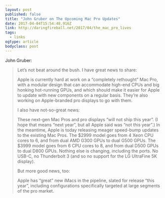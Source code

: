 ```yaml
---
layout: post 
published: false 
title: "John Gruber on The Upcoming Mac Pro Updates" 
date: 2017-04-04T15:54:48.916Z 
link: http://daringfireball.net/2017/04/the_mac_pro_lives 
tags:
  - links
ogtype: article 
bodyclass: post 
---
```


John Gruber:

> Let’s not beat around the bush. I have great news to share:
> 
> Apple is currently hard at work on a “completely rethought” Mac Pro, with a modular design that can accommodate high-end CPUs and big honking hot-running GPUs, and which should make it easier for Apple to update with new components on a regular basis. They’re also working on Apple-branded pro displays to go with them.
> 
> I also have not-so-great news:
> 
> These next-gen Mac Pros and pro displays “will not ship this year”. (I hope that means “next year”, but all Apple said was “not this year”.) In the meantime, Apple is today releasing meager speed-bump updates to the existing Mac Pros. The $2999 model goes from 4 Xeon CPU cores to 6, and from dual AMD G300 GPUs to dual G500 GPUs. The $3999 model goes from 6 CPU cores to 8, and from dual D500 GPUs to dual D800 GPUs. Nothing else is changing, including the ports. No USB-C, no Thunderbolt 3 (and so no support for the LG UltraFine 5K display).
> 
> But more good news, too:
> 
> Apple has “great” new iMacs in the pipeline, slated for release “this year”, including configurations specifically targeted at large segments of the pro market.